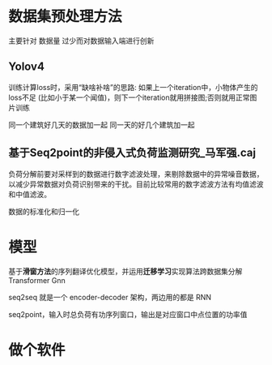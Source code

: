 # 数据集预处理方法
主要针对 数据量 过少而对数据输入端进行创新

## Yolov4
训练计算loss时，采用“缺啥补啥”的思路:
如果上一个iteration中，小物体产生的loss不足 (比如小于某一个闻值)，则下一个iteration就用拼接图;否则就用正常图片训练

同一个建筑好几天的数据加一起
同一天的好几个建筑加一起

## 基于Seq2point的非侵入式负荷监测研究_马军强.caj
负荷分解前要对采样到的数据进行数字滤波处理，来剔除数据中的异常噪音数据，以减少异常数据对负荷识别带来的干扰。目前比较常用的数字滤波方法有均值滤波和中值滤波。

数据的标准化和归一化

# 模型
基于**滑窗方法**的序列翻译优化模型，并运用**迁移学习**实现算法跨数据集分解
Transformer
Gnn


seq2seq 就是一个 encoder-decoder 架构，两边用的都是 RNN

seq2point，输入时总负荷有功序列窗口，输出是对应窗口中点位置的功率值

# 做个软件
